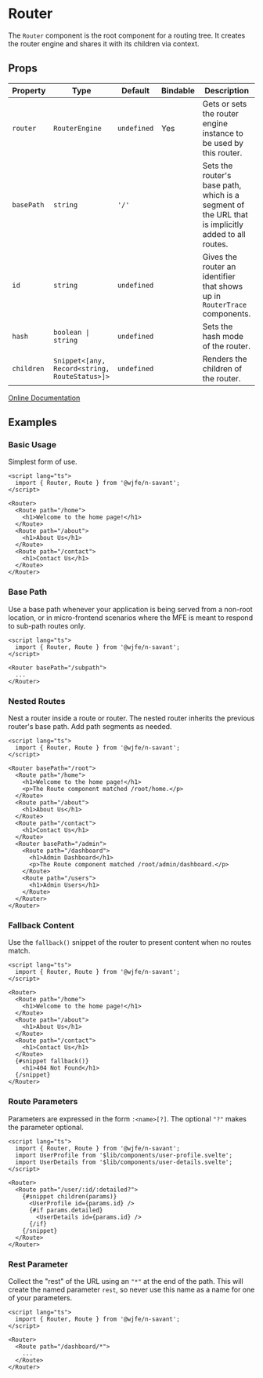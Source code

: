 # Router

The `Router` component is the root component for a routing tree. It creates the router engine and shares it with its 
children via context.

## Props

| Property | Type | Default | Bindable |Description |
| - | - | - | - | - |
| `router` | `RouterEngine` | `undefined` | Yes | Gets or sets the router engine instance to be used by this router. |
| `basePath` | `string` | `'/'` | | Sets the router's base path, which is a segment of the URL that is implicitly added to all routes. |
| `id` | `string` | `undefined` | | Gives the router an identifier that shows up in `RouterTrace` components. |
| `hash` | `boolean \| string` | `undefined` | | Sets the hash mode of the router. |
| `children` | `Snippet<[any, Record<string, RouteStatus>]>` | `undefined` | | Renders the children of the router. |

[Online Documentation](https://wjfe-n-savant.hashnode.space/wjfe-n-savant/components/router)

## Examples

### Basic Usage

Simplest form of use.

```svelte
<script lang="ts">
  import { Router, Route } from '@wjfe/n-savant';
</script>

<Router>
  <Route path="/home">
    <h1>Welcome to the home page!</h1>
  </Route>
  <Route path="/about">
    <h1>About Us</h1>
  </Route>
  <Route path="/contact">
    <h1>Contact Us</h1>
  </Route>
</Router>
```

### Base Path

Use a base path whenever your application is being served from a non-root location, or in micro-frontend scenarios where 
the MFE is meant to respond to sub-path routes only.

```svelte
<script lang="ts">
  import { Router, Route } from '@wjfe/n-savant';
</script>

<Router basePath="/subpath">
  ...
</Router>
```

### Nested Routes

Nest a router inside a route or router.  The nested router inherits the previous router's base path.  Add path segments 
as needed.

```svelte
<script lang="ts">
  import { Router, Route } from '@wjfe/n-savant';
</script>

<Router basePath="/root">
  <Route path="/home">
    <h1>Welcome to the home page!</h1>
    <p>The Route component matched /root/home.</p>
  </Route>
  <Route path="/about">
    <h1>About Us</h1>
  </Route>
  <Route path="/contact">
    <h1>Contact Us</h1>
  </Route>
  <Router basePath="/admin">
    <Route path="/dashboard">
      <h1>Admin Dashboard</h1>
      <p>The Route component matched /root/admin/dashboard.</p>
    </Route>
    <Route path="/users">
      <h1>Admin Users</h1>
    </Route>
  </Router>
</Router>
```

### Fallback Content

Use the `fallback()` snippet of the router to present content when no routes match.

```svelte
<script lang="ts">
  import { Router, Route } from '@wjfe/n-savant';
</script>

<Router>
  <Route path="/home">
    <h1>Welcome to the home page!</h1>
  </Route>
  <Route path="/about">
    <h1>About Us</h1>
  </Route>
  <Route path="/contact">
    <h1>Contact Us</h1>
  </Route>
  {#snippet fallback()}
    <h1>404 Not Found</h1>
  {/snippet}
</Router>
```

### Route Parameters

Parameters are expressed in the form `:<name>[?]`.  The optional `"?"` makes the parameter optional.

```svelte
<script lang="ts">
  import { Router, Route } from '@wjfe/n-savant';
  import UserProfile from '$lib/components/user-profile.svelte';
  import UserDetails from '$lib/components/user-details.svelte';
</script>

<Router>
  <Route path="/user/:id/:detailed?">
    {#snippet children(params)}
      <UserProfile id={params.id} />
      {#if params.detailed}
        <UserDetails id={params.id} />
      {/if}
    {/snippet}
  </Route>
</Router>
```

### Rest Parameter

Collect the "rest" of the URL using an `"*"` at the end of the path.  This will create the named parameter `rest`, so 
never use this name as a name for one of your parameters.

```svelte
<script lang="ts">
  import { Router, Route } from '@wjfe/n-savant';
</script>

<Router>
  <Route path="/dashboard/*">
    ...
  </Route>
</Router>
```
